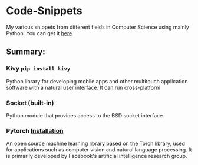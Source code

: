 # Code-Snippets
My various snippets from different fields in Computer Science using mainly Python. You can get it [here](https://www.python.org/downloads/)

## Summary:
### Kivy `pip install kivy`
Python library for developing mobile apps and other multitouch application software with a natural user interface. It can run cross-platform

### Socket (built-in)
Python module that provides access to the BSD socket interface. 

### Pytorch [Installation](https://pytorch.org/get-started/locally/)
An open source machine learning library based on the Torch library, used for applications such as computer vision and natural language processing. It is primarily developed by Facebook's artificial intelligence research group.
